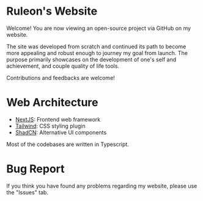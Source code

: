 # Ruleon's Website
Welcome! You are now viewing an open-source project via GitHub on my website.

The site was developed from scratch and continued its path to become more appealing and robust enough to journey my goal from launch. The purpose primarily showcases on the development of one's self and achievement, and couple quality of life tools.

Contributions and feedbacks are welcome!
# Web Architecture
- [NextJS](https://nextjs.org/): Frontend web framework
- [Tailwind](https://tailwindcss.com/): CSS styling plugin
- [ShadCN](https://ui.shadcn.com/): Alternative UI components

Most of the codebases are written in Typescript.
# Bug Report
If you think you have found any problems regarding my website, please use the "Issues" tab.
